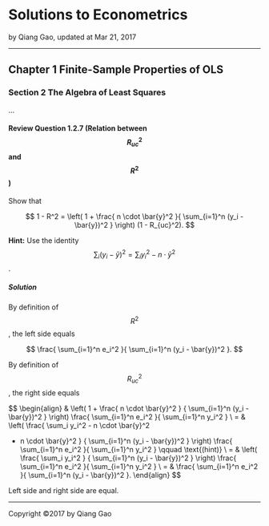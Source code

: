 # Solutions to Econometrics

by Qiang Gao, updated at Mar 21, 2017

---

## Chapter 1 Finite-Sample Properties of OLS

### Section 2 The Algebra of Least Squares

...

#### Review Question 1.2.7 (Relation between $$ R_{uc}^2 $$ and $$ R^2 $$)

Show that

$$
1 - R^2 = \left( 1 + \frac{ n \cdot \bar{y}^2 }{ \sum_{i=1}^n (y_i - \bar{y})^2 } \right)
(1 - R_{uc}^2).
$$

**Hint:** Use the identity $$ \sum_i (y_i - \bar{y})^2 = \sum_i y_i^2 - n \cdot \bar{y}^2 $$.

##### Solution

By definition of $$ R^2 $$, the left side equals

$$
\frac{ \sum_{i=1}^n e_i^2 }{ \sum_{i=1}^n (y_i - \bar{y})^2 }.
$$

By definition of $$ R_{uc}^2 $$, the right side equals

$$
\begin{align}
  & \left( 1 + \frac{ n \cdot \bar{y}^2 }
  { \sum_{i=1}^n (y_i - \bar{y})^2 } \right)
  \frac{ \sum_{i=1}^n e_i^2 }{ \sum_{i=1}^n y_i^2 }
  \\
  = &
  \left( \frac{ \sum_i y_i^2 - n \cdot \bar{y}^2 
  + n \cdot \bar{y}^2 }
  { \sum_{i=1}^n (y_i - \bar{y})^2 } \right)
  \frac{ \sum_{i=1}^n e_i^2 }{ \sum_{i=1}^n y_i^2 }
  \qquad
  \text{(hint)}
  \\
  = &
  \left( \frac{ \sum_i y_i^2  }
  { \sum_{i=1}^n (y_i - \bar{y})^2 } \right)
  \frac{ \sum_{i=1}^n e_i^2 }{ \sum_{i=1}^n y_i^2 }
  \\
  = &
  \frac{ \sum_{i=1}^n e_i^2 }{ \sum_{i=1}^n 
  (y_i - \bar{y})^2 }.
\end{align}
$$

Left side and right side are equal.

---

Copyright ©2017 by Qiang Gao